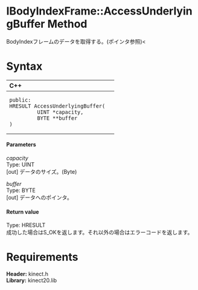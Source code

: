 IBodyIndexFrame::AccessUnderlyingBuffer Method  
==============================================  

BodyIndexフレームのデータを取得する。(ポインタ参照)< <span id="syntaxSection"></span>

Syntax  
======  

<table>
<colgroup>
<col width="100%" />
</colgroup>
<thead>
<tr class="header">
<th align="left">C++</th>
</tr>
</thead>
<tbody>
<tr class="odd">
<td align="left"><pre><code>public:  
HRESULT AccessUnderlyingBuffer(  
         UINT *capacity,  
         BYTE **buffer  
)</code></pre></td>
</tr>
</tbody>
</table>

<span id="ID4EG"></span>
#### Parameters  

*capacity*    
Type: UINT  
[out] データのサイズ。(Byte)  

*buffer*    
Type: BYTE  
[out] データへのポインタ。  

<span id="ID4EP"></span>
#### Return value  

Type: HRESULT  
成功した場合はS\_OKを返します。それ以外の場合はエラーコードを返します。  

<span id="requirements"></span>

Requirements  
============  

**Header:** kinect.h  
**Library:** kinect20.lib  



<!--Please do not edit the data in the comment block below.-->
<!--
TOCTitle : AccessUnderlyingBuffer Method
RLTitle : IBodyIndexFrame::AccessUnderlyingBuffer Method
KeywordK : AccessUnderlyingBuffer method
KeywordK : IBodyIndexFrame::AccessUnderlyingBuffer method
KeywordF : IBodyIndexFrame::AccessUnderlyingBuffer
KeywordF : AccessUnderlyingBuffer
KeywordF : Microsoft.Kinect.kinect.IBodyIndexFrame.AccessUnderlyingBuffer(UINT@,BYTE@)
KeywordA : M:Microsoft.Kinect.kinect.IBodyIndexFrame.AccessUnderlyingBuffer(UINT@,BYTE@)
AssetID : M:Microsoft.Kinect.kinect.IBodyIndexFrame.AccessUnderlyingBuffer(UINT@,BYTE@)
Locale : en-us
CommunityContent : 1
APIType : Managed
APILocation : 
APIName : Microsoft.Kinect.kinect.IBodyIndexFrame::AccessUnderlyingBuffer
TargetOS : Windows
TopicType : kbSyntax
DevLang : C++
DocSet : K4Wv2
ProjType : K4Wv2Proj
Technology : Kinect for Windows
Product : Kinect for Windows SDK v2
productversion : 20
-->
